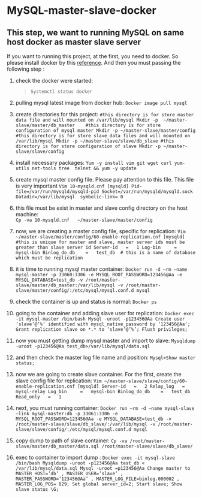 # MySQL-master-slave-docker
## This step, we want to running MySQL on same host docker as master slave server

If you want to running this project, at the first, you need to docker. So please install docker by this [reference](https://docs.docker.com/engine/install/centos/). And then you must passing the following step :
1. check the docker were started:
	>`Systemctl status docker`
2. pulling mysql latest image from docker hub:
	`Docker image pull mysql`
3. create directories for this project:
	`#this directory is for store master data file and will mounted on /var/lib/mysql
	Mkdir -p  ~/master-slave/master/db_master	
	#this directory is for store configuration of mysql master
	Mkdir -p ~/master-slave/master/config
	#this directory is for store slave data files and will mounted on /var/lib/mysql
	Mkdir -p ~/master-slave/slave/db_slave
#this directory is for store configuration of slave
	Mkdir -p ~/master-slave/slave/config`

4. install necessary packages:
	`Yum -y install vim git wget curl yum-utils net-tools tree  telnet && yum -y update`
5. create mysql master config file. Please pay attention to this file. This file is very important
	`Vim 10-mysqld.cnf
		[mysqld]
		Pid-file=/var/run/mysqld/mysqld-pid
		Socket=/var/run/mysqld/mysqld.sock
		Datadir=/var/lib/mysql	symbolic-link= 0`
6. this file must be exist in master and slave config directory on the host machine:	
	`Cp -va 10-mysqld.cnf	~/master-slave/master/config`
7. now, we are creating a master config file, specific for replication:
	`Vim ~/master-slave/master/config/60-enable-replication.cnf
		[mysqld]
		#this is unique for master and slave, master server ids must be greater than slave server id
		Server-id	=	1
		Log-bin		=	mysql-bin
		Binlog_do_db	=	test_db  # this is a name of database which must be replication`
8. it is time to running mysql master container:
	`Docker run -d –rm –name mysql-master -p 33060:3306 -e MYSQL_ROOT_PASSWORD=123456@Aa -e MYSQL_DATABASE=test_db -v /root/master-slave/master/db_master:/var/lib/mysql -v /root/master-slave/master/config/:/etc/mysql/mysql.conf.d mysql`
9. check the container is up and status is normal:
	`Docker ps`
10. going to the container and adding slave user for replication:
	`Docker exec -it mysql-master /bin/bash
		Mysql -uroot -p123456@Aa
			Create user ‘slave’@’%’ identified with mysql_native_password by ‘123456@Aa’;
			Grant replication slave on *.* to ‘slave’@’%’;
			Flush privileges;`
11. now you must getting dump mysql master and import to slave:
		`Mysqldump -uroot -p123456@Aa test_db>/var/lib/mysql/data.sql`
12. and then check the master log file name and position:
	`Mysql>Show master status;`
13. now we are going to create slave container. For the first, create the slave config file for replication:
	`Vim ~/master-slave/slave/config/60-enable-replication.cnf
		[mysqld]
		Server-id	=	2
		Relay_log	=	mysql-relay
		Log_bin		=	mysql-bin
		Binlog_do_db	=	test_db
		Read_only	=	1`
14. next, you must running container:
	`Docker run –rm -d –name mysql-slave –link mysql-master:db -p 33061:3306 -e MYSQL_ROOT_PASSWORD=123456@Aa -e MYSQL_DATABASE=test_db -v /root/master-slave/slave/db_slave/:/var/lib/mysql -v /root/master-slave/slave/config/:/etc/mysql/mysql.conf.d mysql`
15. copy dump to path of slave container:
	`Cp -va /root/master-slave/master/db_master/data.sql /root/master-slave/slave/db_slave/`
16. exec to container to import dump :
	`Docker exec -it mysql-slave /bin/bash
		Mysqldump -uroot -p123456@Aa test_db < /var/lib/mysql/data.sql
		Mysql -uroot =p123456@Aa
			Change master to MASTER_HOST=’db’ , MASTER_USER=’slave’ , MASTER_PASSWORD=’123456@Aa’ , MASTER_LOG_FILE=binlog.000002 , MASTER_LOG_POS= 829;
			Set global server_id=2;
			Start slave;
			Show slave status \G;`


